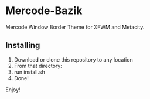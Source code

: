 # Mercode-Bazik
Mercode Window Border Theme for XFWM and Metacity.

## Installing

1. Download or clone this repository to any location
2. From that directory:
3. run install.sh
4. Done!

Enjoy!
